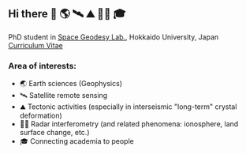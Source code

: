 ## Hi there 👋 🌎 🛰️ ⛰️ 🏳️‍🌈 🎓
PhD student in [Space Geodesy Lab.](https://geodynamics.sci.hokudai.ac.jp/geodesy/en/index.html), Hokkaido University, Japan\
[Curriculum Vitae](curriculum_vitae.md)
### Area of interests:
- 🌏 Earth sciences (Geophysics)
- 🛰️ Satellite remote sensing
- ⛰️ Tectonic activities (especially in interseismic "long-term" crystal deformation)
- 🏳️‍🌈 Radar interferometry (and related phenomena: ionosphere, land surface change, etc.)
- 🎓 Connecting academia to people

